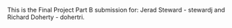 This is the Final Project Part B submission for: Jerad Steward - stewardj and Richard Doherty - dohertri.

